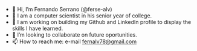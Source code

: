 - 👋 Hi, I’m Fernando Serrano (@ferse-alv)
- 👀 I am a computer scientist in his senior year of college. 
- 🌱 I am working on building my Github and LinkedIn profile to display the skills I have learned.
- 💞️ I’m looking to collaborate on future oportunities.
- 📫 How to reach me: e-mail fernalv78@gmail.com
